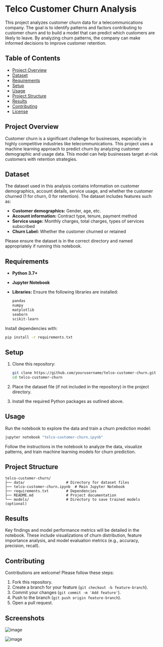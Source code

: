 # Telco Customer Churn Analysis

This project analyzes customer churn data for a telecommunications company. The goal is to identify patterns and factors contributing to customer churn and to build a model that can predict which customers are likely to leave. By analyzing churn patterns, the company can make informed decisions to improve customer retention.

## Table of Contents

- [Project Overview](#project-overview)
- [Dataset](#dataset)
- [Requirements](#requirements)
- [Setup](#setup)
- [Usage](#usage)
- [Project Structure](#project-structure)
- [Results](#results)
- [Contributing](#contributing)
- [License](#license)

## Project Overview

Customer churn is a significant challenge for businesses, especially in highly competitive industries like telecommunications. This project uses a machine learning approach to predict churn by analyzing customer demographic and usage data. This model can help businesses target at-risk customers with retention strategies.

## Dataset

The dataset used in this analysis contains information on customer demographics, account details, service usage, and whether the customer churned (1 for churn, 0 for retention). The dataset includes features such as:

- **Customer demographics:** Gender, age, etc.
- **Account information:** Contract type, tenure, payment method
- **Service usage:** Monthly charges, total charges, types of services subscribed
- **Churn Label:** Whether the customer churned or retained

Please ensure the dataset is in the correct directory and named appropriately if running this notebook.

## Requirements

- **Python 3.7+**
- **Jupyter Notebook**
- **Libraries:** Ensure the following libraries are installed:

  ```bash
  pandas
  numpy
  matplotlib
  seaborn
  scikit-learn
  ```

Install dependencies with:

```bash
pip install -r requirements.txt
```

## Setup

1. Clone this repository:
   ```bash
   git clone https://github.com/yourusername/telco-customer-churn.git
   cd telco-customer-churn
   ```

2. Place the dataset file (if not included in the repository) in the project directory.

3. Install the required Python packages as outlined above.

## Usage

Run the notebook to explore the data and train a churn prediction model:

```bash
jupyter notebook "telco-customer-churn.ipynb"
```

Follow the instructions in the notebook to analyze the data, visualize patterns, and train machine learning models for churn prediction.

## Project Structure

```
telco-customer-churn/
├── data/                   # Directory for dataset files
├── telco-customer-churn.ipynb  # Main Jupyter Notebook
├── requirements.txt        # Dependencies
├── README.md               # Project documentation
└── models/                 # Directory to save trained models (optional)
```

## Results

Key findings and model performance metrics will be detailed in the notebook. These include visualizations of churn distribution, feature importance analysis, and model evaluation metrics (e.g., accuracy, precision, recall).

## Contributing

Contributions are welcome! Please follow these steps:

1. Fork this repository.
2. Create a branch for your feature (`git checkout -b feature-branch`).
3. Commit your changes (`git commit -m 'Add feature'`).
4. Push to the branch (`git push origin feature-branch`).
5. Open a pull request.

## Screenshots

![image](https://github.com/user-attachments/assets/9feb002b-097d-413f-afb1-9599c85645d1)

![image](https://github.com/user-attachments/assets/e06c63b4-af1d-41b9-8a0b-6bbb051fc785)

